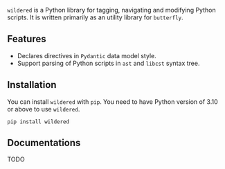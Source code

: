 `wildered` is a Python library for tagging, navigating and modifying Python scripts. It is written primarily as an utility library for `butterfly`.

## Features

- Declares directives in `Pydantic` data model style.
- Support parsing of Python scripts in `ast` and `libcst` syntax tree.

## Installation

You can install `wildered` with `pip`.  You need to have Python version of 3.10 or above to use `wildered`.

```
pip install wildered
```

## Documentations

TODO
